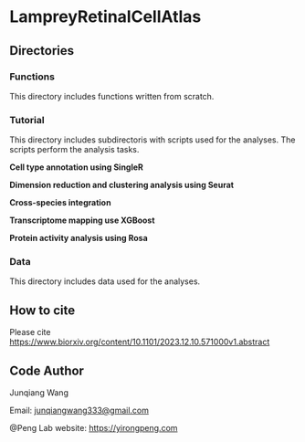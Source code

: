 # LampreyRetinalCellAtlas

## Directories 
### Functions
This directory includes functions written from scratch. 

### Tutorial
This directory includes subdirectoris with scripts used for the analyses. The scripts perform the analysis tasks.

**Cell type annotation using SingleR**

**Dimension reduction and clustering analysis using Seurat**

**Cross-species integration**

**Transcriptome mapping use XGBoost**

**Protein activity analysis using Rosa**

### Data
This directory includes data used for the analyses.

## How to cite
Please cite https://www.biorxiv.org/content/10.1101/2023.12.10.571000v1.abstract

## Code Author
Junqiang Wang

Email: junqiangwang333@gmail.com

@Peng Lab 
website: [](https://yirongpeng.com)https://yirongpeng.com
